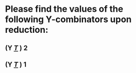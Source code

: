 # Please find the values of the following Y-combinators upon reduction:

## (**Y** _<u>T</u>_ ) 2

## (**Y** _<u>T</u>_ ) 1
